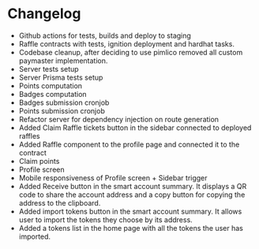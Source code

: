 
# Changelog

- Github actions for tests, builds and deploy to staging
- Raffle contracts with tests, ignition deployment and hardhat tasks.
- Codebase cleanup, after deciding to use pimlico removed all custom paymaster implementation.
- Server tests setup
- Server Prisma tests setup
- Points computation
- Badges computation
- Badges submission cronjob
- Points submission cronjob
- Refactor server for dependency injection on route generation
- Added Claim Raffle tickets button in the sidebar connected to deployed raffles
- Added Raffle component to the profile page and connected it to the contract
- Claim points 
- Profile screen
- Mobile responsiveness of Profile screen + Sidebar trigger
- Added Receive button in the smart account summary. It displays a QR code to share the account address and a copy button for copying the address to the clipboard.
- Added import tokens button in the smart account summary. It allows user to import the tokens they choose by its address.
- Added a tokens list in the home page with all the tokens the user has imported.
